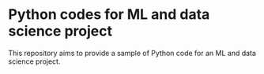 # Python codes for ML and data science project
 This repository aims to provide a sample of Python code for an ML and data science project.
